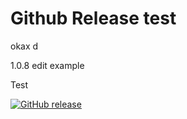 # Github Release test

okax d

1.0.8 edit example

Test


[![GitHub release](https://img.shields.io/github/v/release/FabrizioMusacchio/Github-Release-Test?label=version)](https://github.com/FabrizioMusacchio/Github-Release-Test/releases)
